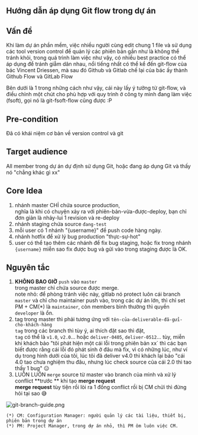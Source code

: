 ## Hướng dẫn áp dụng Git flow trong dự án

## Vấn đề 

Khi làm dự án phần mềm, việc nhiều người cùng edit chung 1 file và sử dụng các tool version control để quản lý các phiên bản gần như là không thể tránh khỏi, trong quá trình làm việc như vậy, có nhiều best practice có thể áp dụng để tránh giẫm dân nhau, nổi tiếng nhất có thể kể đến git-flow của bác Vincent Driessen, mà sau đó Github và Gitlab chế lại của bác ấy thành Github Flow và GitLab Flow 

Bên dưới là 1 trong những cách như vậy, cái này lấy ý tưởng từ git-flow, và điều chỉnh một chút cho phù hợp với quy trình ở công ty mình đang làm việc (fsoft), gọi nó là git-fsoft-flow cũng được :P 

## Pre-condition

Đã có khái niệm cơ bản về version control và git 

## Target audience 

All member trong dự án dự định sử dụng Git, hoặc đang áp dụng Git và thấy nó "chẳng khác gì xx" 

## Core Idea

1. nhánh master CHỈ chứa source production,  
  nghĩa là khi có chuyện xảy ra với phiên-bản-vừa-được-deploy, bạn chỉ đơn giản là nhảy-lui 1 revision và re-deploy 
2. nhánh staging chứa source `đang-test` 
3. mỗi user có 1 nhánh "{username}" để push code hàng ngày. 
4. nhánh hotfix để xử lý bug production "thực-sự-hot"
5. user có thể tạo thêm các nhánh để fix bug staging, hoặc fix trong nhánh `{username}` miễn sao fix được bug và gửi vào trong staging được là OK. 

## Nguyên tắc 

1. **KHÔNG BAO GIỜ** `push` vào `master`  
  trong master chỉ chứa source được merge.  
  note nhỏ: để phòng tránh việc này, gitlab nó protect luôn cái branch `master` và chỉ cho maintainer push vào, trong các dự án lớn, thì chỉ set PM + CM(*) là `maintainer`, còn members bình thường thì quyền `developer` là ổn.
2. tag trong master thì phải tương ứng với `tên-của-deliverable-đã-gửi-cho-khách-hàng`  
  `tag` trong các branch thì tùy ý, ai thích đặt sao thì đặt,  
  `tag` có thể là `v1.0`, `v2.0`... hoặc `deliver-0405`, `deliver-0512`... tùy, miễn khi khách bảo "tôi phát hiện một cái lỗi trong phiên bản xx` thì các bạn biết được rằng cái lỗi đó phát sinh ở đâu mà fix, vì có những lúc, như ví dụ trong hình dưới của tôi, lúc tôi đã deliver v4.0 thì khách lại bảo "cái 4.0 tao chưa nghiệm thu đâu, nhưng lúc check source của cái 2.0 thì tao thấy 1 bug" 😑 
3. LUÔN LUÔN `merge` source từ master vào branch của mình và xử lý conflict **trước ** khi tạo **merge request**  
  **merge request** tùy tiện rồi lòi ra 1 đống conflict rồi bị CM chửi thì đừng hỏi tại sao 😅


![git-branch-guide.png](https://cdn.hashnode.com/res/hashnode/image/upload/v1586070119101/isq7jBopX.png)

```
(*) CM: Configuration Manager: người quản lý các tài liệu, thiết bị, phiên bản trong dự án 
(*) PM: Project Manager, trong dự án nhỏ, thì PM ôm luôn việc CM. 
```